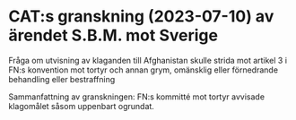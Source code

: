 # CAT:s granskning (2023-07-10) av ärendet S.B.M. mot Sverige

Fråga om utvisning av klaganden till Afghanistan skulle strida mot artikel 3 i FN:s konvention mot tortyr och annan grym, omänsklig eller förnedrande behandling eller bestraffning


Sammanfattning av granskningen: FN:s kommitté mot tortyr avvisade klagomålet såsom uppenbart ogrundat.
